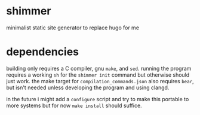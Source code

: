 # shimmer

minimalist static site generator to replace hugo for me

# dependencies

building only requires a C compiler, gnu `make`, and `sed`. running the program
requires a working `sh` for the `shimmer init` command but otherwise should just
work. the make target for `compilation_commands.json` also requires `bear`, but
isn't needed unless developing the program and using clangd.

in the future i might add a `configure` script and try to make this portable to
more systems but for now `make install` should suffice.
